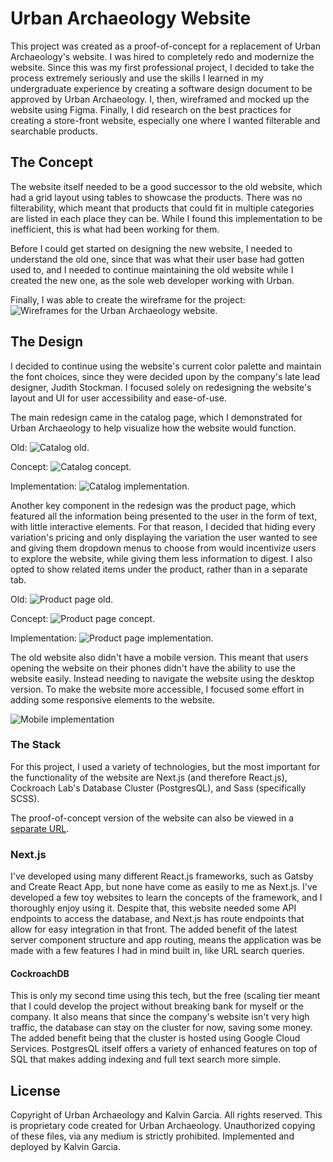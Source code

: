 # Urban Archaeology Website
This project was created as a proof-of-concept for a replacement of
Urban Archaeology's website. I was hired to completely redo and modernize
the website. Since this was my first professional project, I decided
to take the process extremely seriously and use the skills I learned
in my undergraduate experience by creating a software design document 
to be approved by Urban Archaeology. I, then,  wireframed and mocked
up the website using Figma. Finally, I did research on the best practices
for creating a store-front website, especially one where I wanted filterable
and searchable products.

## The Concept
The website itself needed to be a good successor to the old website,
which had a grid layout using tables to showcase the products. There
was no filterability, which meant that products that could fit in
multiple categories are listed in each place they can be. While I found
this implementation to be inefficient, this is what had been working for
them.

Before I could get started on designing the new website, I needed to
understand the old one, since that was what their user base had gotten
used to, and I needed to continue maintaining the old website while
I created the new one, as the sole web developer working with Urban.

Finally, I was able to create the wireframe for the project:
![Wireframes for the Urban Archaeology website.](/assets/urbarch-website/wireframes.jpg)

## The Design
I decided to continue using the website's current color palette and
maintain the font choices, since they were decided upon by the
company's late lead designer, Judith Stockman. I focused solely on
redesigning the website's layout and UI for user accessibility and
ease-of-use.

The main redesign came in the catalog page, which I demonstrated
for Urban Archaeology to help visualize how the website would function.

Old:
![Catalog old.](/assets/urbarch-website/catalog_old.jpg)

Concept:
![Catalog concept.](/assets/urbarch-website/catalog_concept.jpg)

Implementation:
![Catalog implementation.](/assets/urbarch-website/catalog.jpg)

Another key component in the redesign was the product page, which featured all the
information being presented to the user in the form of text, with little interactive
elements. For that reason, I decided that hiding every variation's pricing
and only displaying the variation the user wanted to see and giving them dropdown
menus to choose from would incentivize users to explore the website, while
giving them less information to digest. I also opted to show related items under
the product, rather than in a separate tab.

Old:
![Product page old.](/assets/urbarch-website/product_old.jpg)

Concept:
![Product page concept.](/assets/urbarch-website/product_concept.jpg)

Implementation:
![Product page implementation.](/assets/urbarch-website/product.jpg)

The old website also didn't have a mobile version. This meant that users
opening the website on their phones didn't have the ability to use the
website easily. Instead needing to navigate the website using the desktop
version. To make the website more accessible, I focused some effort in
adding some responsive elements to the website.

![Mobile implementation](/assets/urbarch-website/mobile.jpg)

### The Stack

For this project, I used a variety of technologies, but the most important for
the functionality of the website are Next.js (and therefore React.js), Cockroach
Lab's Database Cluster (PostgresQL), and Sass (specifically SCSS).

The proof-of-concept version of the website can also be viewed in a 
[separate URL](https://urban-archaeology-website.kalvin.live/).

### Next.js

I've developed using many different React.js frameworks, such as Gatsby and Create
React App, but none have come as easily to me as Next.js. I've developed a few toy
websites to learn the concepts of the framework, and I thoroughly enjoy using it.
Despite that, this website needed some API endpoints to access the database, and
Next.js has route endpoints that allow for easy integration in that front. The added
benefit of the latest server component structure and app routing, means the application
was be made with a few features I had in mind built in, like URL search queries.

#### CockroachDB

This is only my second time using this tech, but the free (scaling tier meant that I
could develop the project without breaking bank for myself or the company. It also means
that since the company's website isn't very high traffic, the database can stay on the
cluster for now, saving some money. The added benefit being that the cluster is hosted
using Google Cloud Services. PostgresQL itself offers a variety of enhanced features on
top of SQL that makes adding indexing and full text search more simple.

## License
Copyright of Urban Archaeology and Kalvin Garcia. All rights reserved. This is proprietary
code created for Urban Archaeology. Unauthorized copying of these files, via any medium
is strictly prohibited. Implemented and deployed by Kalvin Garcia.







